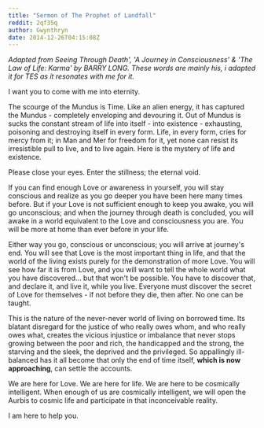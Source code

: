 ```yaml
---
title: "Sermon of The Prophet of Landfall"
reddit: 2qf35q
author: Gwynthryn
date: 2014-12-26T04:15:08Z
---
```


*Adapted from Seeing Through Death', 'A Journey in Consciousness' &amp; 'The Law of Life: Karma' by BARRY LONG. These words are mainly his, i adapted it for TES as it resonates with me for it.*

I want you to come with me into eternity.

The scourge of the Mundus is Time. Like an alien energy, it has captured the Mundus - completely enveloping and devouring it. Out of Mundus is sucks the constant stream of life into itself - into existence - exhausting, poisoning and destroying itself in every form. Life, in every form, cries for mercy from it; in Man and Mer for freedom for it, yet none can resist its irresistible pull to live, and to live again. Here is the mystery of life and existence.

Please close your eyes. Enter the stillness; the eternal void.

If you can find enough Love or awareness in yourself, you will stay conscious and realize as you go deeper you have been here many times before. But if your Love is not sufficient enough to keep you awake, you will go unconscious; and when the journey through death is concluded, you will awake in a world equivalent to the Love and consciousness you are. You will be more at home than ever before in your life.

Either way you go, conscious or unconscious; you will arrive at journey's end. You will see that Love is the most important thing in life, and that the world of the living exists purely for the demonstration of more Love. You will see how far it is from Love, and you will want to tell the whole world what you have discovered... but that won't be possible. You have to discover that, and declare it, and live it, while you live. Everyone must discover the secret of Love for themselves - if not before they die, then after. No one can be taught.

This is the nature of the never-never world of living on borrowed time. Its blatant disregard for the justice of who really owes whom, and who really owes what, creates the vicious injustice or imbalance that never stops growing between the poor and rich, the handicapped and the strong, the starving and the sleek, the deprived and the privileged. So appallingly ill-balanced has it all become that only the end of time itself, **which is now approaching**, can settle the accounts.

We are here for Love. We are here for life. We are here to be cosmically intelligent. When enough of us are cosmically intelligent, we will open the Aurbis to cosmic life and participate in that inconceivable reality. 

I am here to help you.
